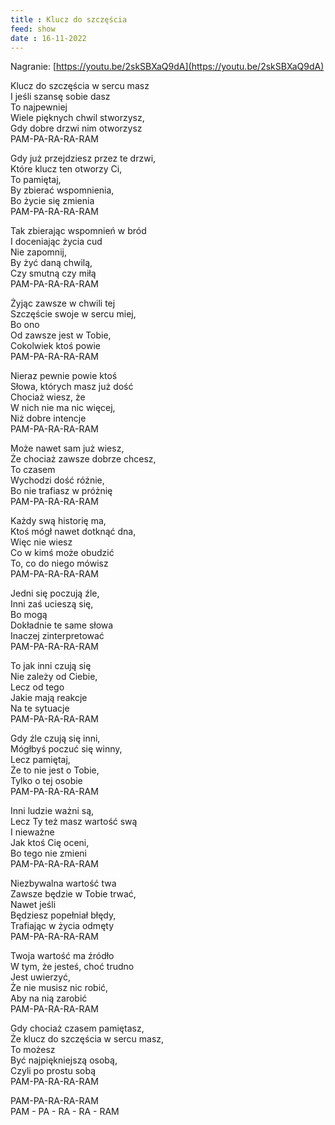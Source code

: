 ```yaml
---
title : Klucz do szczęścia
feed: show
date : 16-11-2022
---
```

Nagranie: [https://youtu.be/2skSBXaQ9dA](https://youtu.be/2skSBXaQ9dA)

Klucz do szczęścia w sercu masz  
I jeśli szansę sobie dasz  
To najpewniej  
Wiele pięknych chwil stworzysz,  
Gdy dobre drzwi nim otworzysz  
PAM-PA-RA-RA-RAM  

Gdy już przejdziesz przez te drzwi,  
Które klucz ten otworzy Ci,  
To pamiętaj,  
By zbierać wspomnienia,  
Bo życie się zmienia  
PAM-PA-RA-RA-RAM  

Tak zbierając wspomnień w bród  
I doceniając życia cud  
Nie zapomnij,  
By żyć daną chwilą,  
Czy smutną czy miłą  
PAM-PA-RA-RA-RAM  

Żyjąc zawsze w chwili tej  
Szczęście swoje w sercu miej,  
Bo ono  
Od zawsze jest w Tobie,  
Cokolwiek ktoś powie  
PAM-PA-RA-RA-RAM  

Nieraz pewnie powie ktoś  
Słowa, których masz już dość  
Chociaż wiesz, że  
W nich nie ma nic więcej,  
Niż dobre intencje  
PAM-PA-RA-RA-RAM  

Może nawet sam już wiesz,  
Że chociaż zawsze dobrze chcesz,  
To czasem  
Wychodzi dość różnie,  
Bo nie trafiasz w próżnię  
PAM-PA-RA-RA-RAM  

Każdy swą historię ma,  
Ktoś mógł nawet dotknąć dna,  
Więc nie wiesz  
Co w kimś może obudzić  
To, co do niego mówisz  
PAM-PA-RA-RA-RAM  

Jedni się poczują źle,  
Inni zaś ucieszą się,  
Bo mogą  
Dokładnie te same słowa  
Inaczej zinterpretować  
PAM-PA-RA-RA-RAM  

To jak inni czują się  
Nie zależy od Ciebie,  
Lecz od tego  
Jakie mają reakcje  
Na te sytuacje  
PAM-PA-RA-RA-RAM  

Gdy źle czują się inni,  
Mógłbyś poczuć się winny,  
Lecz pamiętaj,  
Że to nie jest o Tobie,  
Tylko o tej osobie  
PAM-PA-RA-RA-RAM  

Inni ludzie ważni są,  
Lecz Ty też masz wartość swą  
I nieważne  
Jak ktoś Cię oceni,  
Bo tego nie zmieni  
PAM-PA-RA-RA-RAM  

Niezbywalna wartość twa  
Zawsze będzie w Tobie trwać,  
Nawet jeśli  
Będziesz popełniał błędy,  
Trafiając w życia odmęty  
PAM-PA-RA-RA-RAM  

Twoja wartość ma źródło  
W tym, że jesteś, choć trudno  
Jest uwierzyć,  
Że nie musisz nic robić,  
Aby na nią zarobić  
PAM-PA-RA-RA-RAM  

Gdy chociaż czasem pamiętasz,  
Że klucz do szczęścia w sercu masz,  
To możesz  
Być najpiękniejszą osobą,  
Czyli po prostu sobą  
PAM-PA-RA-RA-RAM  

PAM-PA-RA-RA-RAM  
PAM - PA - RA - RA - RAM